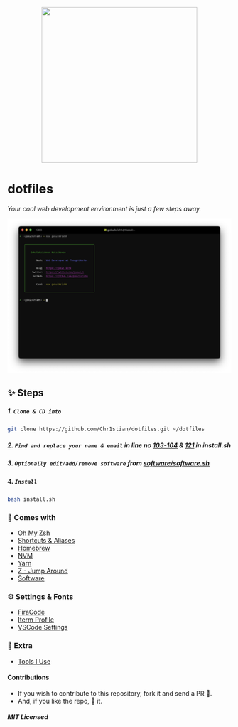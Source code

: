 <p align="center"><img width="350" height="350" src="https://raw.githubusercontent.com/gokulkrishh/dotfiles/master/logo.png" /></p>

# dotfiles

_Your cool web development environment is just a few steps away._

![screenshot terminal](./screenshot-terminal.png)

## ✨ Steps

##### 1. `Clone & CD into`

```bash
git clone https://github.com/Chr1stian/dotfiles.git ~/dotfiles
```

##### 2. `Find and replace your name & email` in line no [103-104](https://github.com/Chr1stian/dotfiles-1/blob/master/install.sh#L103) & [121](https://github.com/Chr1stian/dotfiles-1/blob/master/install.sh#L121) in install.sh

##### 3. `Optionally edit/add/remove software` from [software/software.sh](https://github.com/Chr1stian/dotfiles-1/blob/master/software/software.sh)

##### 4. `Install`

```bash
bash install.sh
```

### 💅 Comes with

- [Oh My Zsh](https://github.com/robbyrussell/oh-my-zsh)
- [Shortcuts & Aliases](./docs/Aliases.md)
- [Homebrew](http://brew.sh/)
- [NVM](https://github.com/lukechilds/zsh-nvm)
- [Yarn](https://yarnpkg.com/)
- [Z - Jump Around](https://github.com/robbyrussell/oh-my-zsh/tree/master/plugins/z)
- [Software](https://github.com/Chr1stian/dotfiles-1/blob/master/software/software.sh)


### ⚙️ Settings & Fonts

- [FiraCode](https://github.com/tonsky/FiraCode)
- [Iterm Profile](./Default.iterm2.json)
- [VSCode Settings](./vscode)

### 🤝 Extra

- [Tools I Use](https://gokul.site/uses)

#### Contributions

- If you wish to contribute to this repository, fork it and send a PR 😬.
- And, if you like the repo, 🌟 it.

##### MIT Licensed

